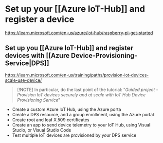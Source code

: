 # Set up your [[Azure IoT-Hub]] and register a device
https://learn.microsoft.com/en-us/azure/iot-hub/raspberry-pi-get-started

## Set up you [[Azure IoT-Hub]] and register devices with [[Azure Device-Provisioning-Service|DPS]]
https://learn.microsoft.com/en-us/training/paths/provision-iot-devices-scale-use-device/

> [!NOTE] In particular, do the last point of the tutorial: "_Guided project - Provision IoT devices securely and at scale with IoT Hub Device Provisioning Service_"

- Create a custom Azure IoT Hub, using the Azure porta
- Create a DPS resource, and a group enrollment, using the Azure portal
- Create root and leaf X.509 certificates
- Create an app to send device telemetry to your IoT Hub, using Visual Studio, or Visual Studio Code
- Test multiple IoT devices are provisioned by your DPS service
